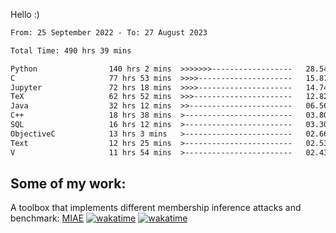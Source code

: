Hello :)


<!--START_SECTION:waka-->

```txt
From: 25 September 2022 - To: 27 August 2023

Total Time: 490 hrs 39 mins

Python                140 hrs 2 mins  >>>>>>>------------------   28.54 %
C                     77 hrs 53 mins  >>>>---------------------   15.87 %
Jupyter               72 hrs 18 mins  >>>>---------------------   14.74 %
TeX                   62 hrs 52 mins  >>>----------------------   12.82 %
Java                  32 hrs 12 mins  >>-----------------------   06.56 %
C++                   18 hrs 38 mins  >------------------------   03.80 %
SQL                   16 hrs 12 mins  >------------------------   03.30 %
ObjectiveC            13 hrs 3 mins   >------------------------   02.66 %
Text                  12 hrs 25 mins  >------------------------   02.53 %
V                     11 hrs 54 mins  >------------------------   02.43 %
```

<!--END_SECTION:waka-->

## Some of my work: 

A toolbox that implements different membership inference attacks and benchmark: [MIAE](https://github.com/RPI-DSPlab) [![wakatime](https://wakatime.com/badge/user/18ac89f5-baf8-49e6-a5ee-d9272435ce3a/project/3e6541fd-578f-4d9d-9080-f2a42b2d10e1.svg)](https://wakatime.com/badge/user/18ac89f5-baf8-49e6-a5ee-d9272435ce3a/project/3e6541fd-578f-4d9d-9080-f2a42b2d10e1) [![wakatime](https://wakatime.com/badge/user/18ac89f5-baf8-49e6-a5ee-d9272435ce3a/project/5d5826e9-c6d6-4d86-8b00-0d1608c5f167.svg)](https://wakatime.com/badge/user/18ac89f5-baf8-49e6-a5ee-d9272435ce3a/project/5d5826e9-c6d6-4d86-8b00-0d1608c5f167)

